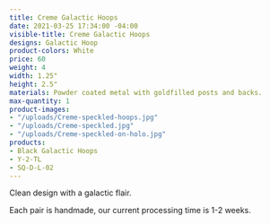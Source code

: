 ```yaml
---
title: Creme Galactic Hoops
date: 2021-03-25 17:34:00 -04:00
visible-title: Creme Galactic Hoops
designs: Galactic Hoop
product-colors: White
price: 60
weight: 4
width: 1.25"
height: 2.5"
materials: Powder coated metal with goldfilled posts and backs.
max-quantity: 1
product-images:
- "/uploads/Creme-speckled-hoops.jpg"
- "/uploads/Creme-speckled.jpg"
- "/uploads/Creme-speckled-on-holo.jpg"
products:
- Black Galactic Hoops
- Y-2-TL
- SQ-D-L-02
---
```


Clean design with a galactic flair.

Each pair is handmade, our current processing time is 1-2 weeks.